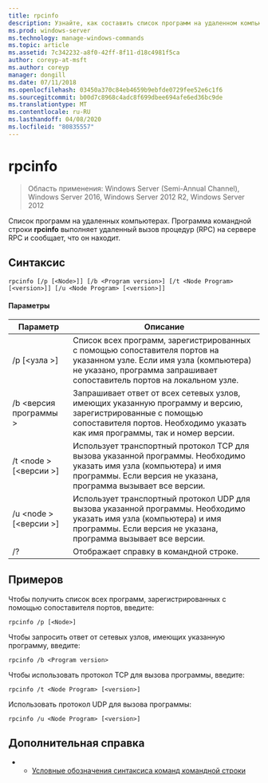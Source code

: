 ```yaml
---
title: rpcinfo
description: Узнайте, как составить список программ на удаленном компьютере.
ms.prod: windows-server
ms.technology: manage-windows-commands
ms.topic: article
ms.assetid: 7c342232-a8f0-42ff-8f11-d18c4981f5ca
author: coreyp-at-msft
ms.author: coreyp
manager: dongill
ms.date: 07/11/2018
ms.openlocfilehash: 03450a370c84eb4659b9ebfde0729fee52e6c1f6
ms.sourcegitcommit: b00d7c8968c4adc8f699dbee694afe6ed36bc9de
ms.translationtype: MT
ms.contentlocale: ru-RU
ms.lasthandoff: 04/08/2020
ms.locfileid: "80835557"
---
```

# <a name="rpcinfo"></a>rpcinfo

>Область применения: Windows Server (Semi-Annual Channel), Windows Server 2016, Windows Server 2012 R2, Windows Server 2012

Список программ на удаленных компьютерах. Программа командной строки **rpcinfo** выполняет удаленный вызов процедур (RPC) на сервере RPC и сообщает, что он находит. 

## <a name="syntax"></a>Синтаксис
```
rpcinfo [/p [<Node>]] [/b <Program version>] [/t <Node Program> [<version>]] [/u <Node Program> [<version>]]
```

#### <a name="parameters"></a>Параметры
|Параметр|Описание|
|-------|--------|
|/p [\<узла >]|Список всех программ, зарегистрированных с помощью сопоставителя портов на указанном узле. Если имя узла (компьютера) не указано, программа запрашивает сопоставитель портов на локальном узле.|
|/b \<версия программы >|Запрашивает ответ от всех сетевых узлов, имеющих указанную программу и версию, зарегистрированные с помощью сопоставителя портов. Необходимо указать как имя программы, так и номер версии.|
|/t \<node > [\<версии >]|Использует транспортный протокол TCP для вызова указанной программы. Необходимо указать имя узла (компьютера) и имя программы. Если версия не указана, программа вызывает все версии.|
|/u \<node > [\<версии >]|Использует транспортный протокол UDP для вызова указанной программы. Необходимо указать имя узла (компьютера) и имя программы. Если версия не указана, программа вызывает все версии.|
|/?|Отображает справку в командной строке.|

## <a name="examples"></a><a name="BKMK_Examples"></a>Примеров
Чтобы получить список всех программ, зарегистрированных с помощью сопоставителя портов, введите:
```
rpcinfo /p [<Node>]
```
Чтобы запросить ответ от сетевых узлов, имеющих указанную программу, введите:
```
rpcinfo /b <Program version>
```
Чтобы использовать протокол TCP для вызова программы, введите:
```
rpcinfo /t <Node Program> [<version>]
```
Использовать протокол UDP для вызова программы:
```
rpcinfo /u <Node Program> [<version>]
```

## <a name="additional-references"></a>Дополнительная справка
-   - [Условные обозначения синтаксиса команд командной строки](command-line-syntax-key.md)
